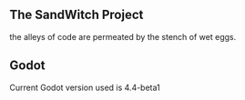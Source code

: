 ## The SandWitch Project
the alleys of code are permeated by the stench of wet eggs.

## Godot
Current Godot version used is 4.4-beta1

